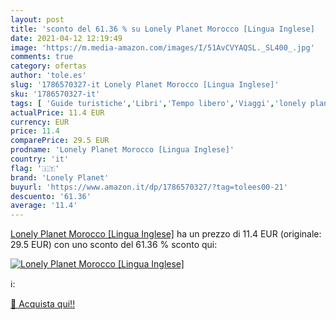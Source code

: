 ```yaml
---
layout: post
title: 'sconto del 61.36 % su Lonely Planet Morocco [Lingua Inglese]  '
date: 2021-04-12 12:19:49
image: 'https://m.media-amazon.com/images/I/51AvCVYAQSL._SL400_.jpg'
comments: true
category: ofertas
author: 'tole.es'
slug: '1786570327-it Lonely Planet Morocco [Lingua Inglese]'
sku: '1786570327-it'
tags: [ 'Guide turistiche','Libri','Tempo libero','Viaggi','lonely planet', ]
actualPrice: 11.4 EUR
currency: EUR
price: 11.4
comparePrice: 29.5 EUR
prodname: 'Lonely Planet Morocco [Lingua Inglese]'
country: 'it'
flag: '🇮🇹'
brand: 'Lonely Planet'
buyurl: 'https://www.amazon.it/dp/1786570327/?tag=tolees00-21'
descuento: '61.36'
average: '11.4'
---
```


[Lonely Planet Morocco [Lingua Inglese]](https://www.amazon.it/dp/1786570327/?tag=tolees00-21) ha un prezzo di 11.4 EUR (originale: 29.5 EUR) con uno sconto del 61.36 % sconto qui:

[![Lonely Planet Morocco [Lingua Inglese]](https://m.media-amazon.com/images/I/51AvCVYAQSL._SL400_.jpg)](https://www.amazon.it/dp/1786570327/?tag=tolees00-21)

ℹ️:


[🛒 Acquista qui!!](https://www.amazon.it/dp/1786570327/?tag=tolees00-21)
